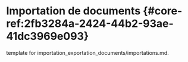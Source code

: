 # Importation de documents {#core-ref:2fb3284a-2424-44b2-93ae-41dc3969e093}
 
<span class="fixme template"> template for importation_exportation_documents/importations.md.</span>

